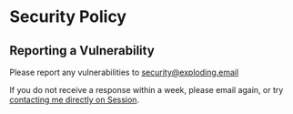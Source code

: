 # Security Policy

## Reporting a Vulnerability

Please report any vulnerabilities to security@exploding.email

If you do not receive a response within a week, please email again, or try [contacting me directly on Session](https://epolite.net/session.txt).
